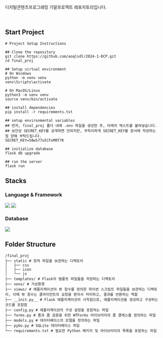 디지털콘텐츠프로그래밍 기말프로젝트 레포지토리입니다.

<br>

## Start Project

```
# Project Setup Instructions

## Clone the repository
git clone https://github.com/aoqlsdl/2024-1-DCP.git
cd final_proj

## Setup virtual environment
# On Windows
python -m venv venv
venv\Scripts\activate

# On MacOS/Linux
python3 -m venv venv
source venv/bin/activate

## install dependencies
pip install -r requirements.txt

## setup environmental variables
## 먼저, final_proj 폴더 내에 .env 파일을 생성한 후, 아래의 텍스트를 붙여넣습니다.
## 보안상 SECRET_KEY를 공개하면 안되지만, 부득이하게 SECRET_KEY를 문서에 작성하는 점 양해 부탁드립니다.
SECRET_KEY=58wS77oICFxM0T7K

## initialize database
flask db upgrade

## run the server
flask run
```

## Stacks

### Language & Framework

<img src="https://img.shields.io/badge/python-3776AB?style=for-the-badge&logo=python&logoColor=white">
<img src="https://img.shields.io/badge/flask-000000?style=for-the-badge&logo=flask&logoColor=white">

### Database

<img src="https://img.shields.io/badge/sqlite-003B57?style=for-the-badge&logo=sqlite&logoColor=white">

## Folder Structure

```
/final_proj
├── static # 정적 파일을 보관하는 디렉토리
│   ├── css
│   ├── icon
│   └── js
├── templates/ # Flask의 템플릿 파일들을 저장하는 디렉토리
├── venv/ # 가상환경
├── views/ # 애플리케이션의 뷰 함수를 정의한 파이썬 스크립트 파일들을 보관하는 디렉토리, 이때 뷰 함수는 클라이언트의 요청을 받아서 처리하고, 결과를 반환하는 역할
├── __init.py__ # Flask 애플리케이션의 시작점으로, 애플리케이션을 생성하고 구성하는 코드를 포함함
├── config.py # 애플리케이션의 구성 설정을 포함하는 파일
├── forms.py # 폼과 폼 검증을 위한 WTForms 라이브러리의 폼 클래스를 정의하는 파일
├── models.py # 데이터베이스의 모델을 정의하는 파일
├── pybo.py # SQLite 데이터베이스 파일
└── requirements.txt # 필요한 Python 패키지 및 라이브러리의 목록을 포함하는 파일
```
